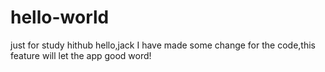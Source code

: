 # hello-world
just for study hithub
hello,jack
     I have made some change for the code,this feature will let the app good word!
